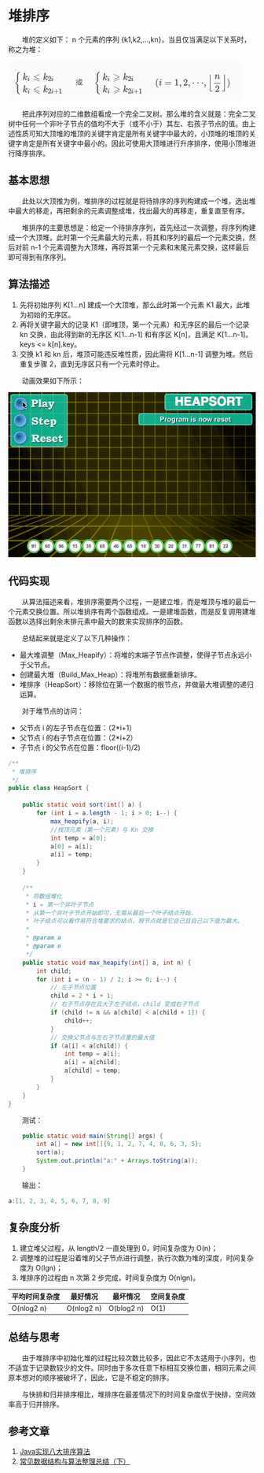 #  堆排序

　　堆的定义如下： n 个元素的序列 {k1,k2,...,kn}，当且仅当满足以下关系时，称之为堆：

![](image/堆定义.png)

　　把此序列对应的二维数组看成一个完全二叉树。那么堆的含义就是：完全二叉树中任何一个非叶子节点的值均不大于（或不小于）其左、右孩子节点的值。由上述性质可知大顶堆的堆顶的关键字肯定是所有关键字中最大的，小顶堆的堆顶的关键字肯定是所有关键字中最小的。因此可使用大顶堆进行升序排序，使用小顶堆进行降序排序。

## 基本思想

　　此处以大顶推为例，堆排序的过程就是将待排序的序列构建成一个堆，选出堆中最大的移走，再把剩余的元素调整成堆，找出最大的再移走，重复直至有序。

　　堆排序的主要思想是：给定一个待排序序列，首先经过一次调整，将序列构建成一个大顶堆，此时第一个元素最大的元素，将其和序列的最后一个元素交换，然后对前 n-1 个元素调整为大顶堆，再将其第一个元素和末尾元素交换，这样最后即可得到有序序列。

## 算法描述

1. 先将初始序列 K[1...n] 建成一个大顶堆，那么此时第一个元素 K1 最大，此堆为初始的无序区。
2. 再将关键字最大的记录 K1（即堆顶，第一个元素）和无序区的最后一个记录 kn 交换，由此得到新的无序区 K[1...n-1] 和有序区 K[n]，且满足 K[1...n-1]。keys <= k[n].key。
3. 交换 k1 和 kn 后，堆顶可能违反堆性质，因此需将 K[1...n-1] 调整为堆。然后重复步骤 2，直到无序区只有一个元素时停止。

　　动画效果如下所示：

![](image/堆排序.gif)

## 代码实现

　　从算法描述来看，堆排序需要两个过程，一是建立堆，而是堆顶与堆的最后一个元素交换位置。所以堆排序有两个函数组成。一是建堆函数，而是反复调用建堆函数以选择出剩余未排元素中最大的数来实现排序的函数。

　　总结起来就是定义了以下几种操作：

* 最大堆调整（Max_Heapify）：将堆的末端子节点作调整，使得子节点永远小于父节点。
* 创建最大堆（Build_Max_Heap）：将堆所有数据重新排序。
* 堆排序（HeapSort）：移除位在第一个数据的根节点，并做最大堆调整的递归运算。

　　对于堆节点的访问：

* 父节点 i 的左子节点在位置：（2*i+1）
* 父节点 i 的右子节点在位置：（2*i+2）
* 子节点 i 的父节点在位置：floor((i-1)/2)

```java
/**
 * 堆排序
 */
public class HeapSort {

    public static void sort(int[] a) {
        for (int i = a.length - 1; i > 0; i--) {
            max_heapify(a, i);
            //栈顶元素（第一个元素）与 Kn 交换
            int temp = a[0];
            a[0] = a[i];
            a[i] = temp;
        }
    }

    /**
     * 将数组堆化
     * i = 第一个非叶子节点
     * 从第一个非叶子节点开始即可，无需从最后一个叶子结点开始。
     * 叶子结点可以看作易符合堆要求的结点，根节点就是它自己且自己以下值为最大。
     *
     * @param a
     * @param n
     */
    public static void max_heapify(int[] a, int n) {
        int child;
        for (int i = (n - 1) / 2; i >= 0; i--) {
            // 左子节点位置
            child = 2 * i + 1;
            // 右子节点存在且大于左子结点，child 变成右子节点
            if (child != n && a[child] < a[child + 1]) {
                child++;
            }
            // 交换父节点与左右子节点重的最大值
            if (a[i] < a[child]) {
                int temp = a[i];
                a[i] = a[child];
                a[child] = temp;
            }
        }
    }
}
```

　　测试：

```java
    public static void main(String[] args) {
        int a[] = new int[]{9, 1, 2, 7, 4, 8, 6, 3, 5};
        sort(a);
        System.out.println("a:" + Arrays.toString(a));
    }
```

　　输出：

```java
a:[1, 2, 3, 4, 5, 6, 7, 8, 9]
```

## 复杂度分析

1. 建立堆父过程，从 length/2 一直处理到 0，时间复杂度为 O(n)；
2. 调整堆的过程是沿着堆的父子节点进行调整，执行次数为堆的深度，时间复杂度为 O(lgn)；
3. 堆排序的过程由 n 次第 2 步完成，时间复杂度为 O(nlgn)。

| 平均时间复杂度 | 最好情况   | 最坏情况   | 空间复杂度 |
| -------------- | ---------- | ---------- | ---------- |
| O(nlog2 n)     | O(nlog2 n) | O(blog2 n) | O(1)       |

## 总结与思考

　　由于堆排序中初始化堆的过程比较次数比较多，因此它不太适用于小序列，也不适宜于记录数较少的文件。同时由于多次任意下标相互交换位置，相同元素之间原本想对的顺序被破坏了，因此，它是不稳定的排序。

　　与快排和归并排序相比，堆排序在最差情况下的时间复杂度优于快排，空间效率高于归并排序。

## 参考文章

1. [Java实现八大排序算法](https://www.cnblogs.com/morethink/p/8419151.html)
3. [常见数据结构与算法整理总结（下）](https://www.jianshu.com/p/42f81846c0fb)

